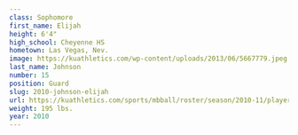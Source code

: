 ```yaml
---
class: Sophomore
first_name: Elijah
height: 6'4"
high_school: Cheyenne HS
hometown: Las Vegas, Nev.
image: https://kuathletics.com/wp-content/uploads/2013/06/5667779.jpeg
last_name: Johnson
number: 15
position: Guard
slug: 2010-johnson-elijah
url: https://kuathletics.com/sports/mbball/roster/season/2010-11/player/elijah-johnson/
weight: 195 lbs.
year: 2010
---
```

